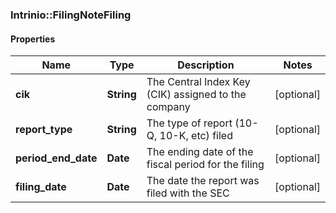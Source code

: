 ### Intrinio::FilingNoteFiling

#### Properties
Name | Type | Description | Notes
------------ | ------------- | ------------- | -------------
**cik** | **String** | The Central Index Key (CIK) assigned to the company | [optional] 
**report_type** | **String** | The type of report (10-Q, 10-K, etc) filed | [optional] 
**period_end_date** | **Date** | The ending date of the fiscal period for the filing | [optional] 
**filing_date** | **Date** | The date the report was filed with the SEC | [optional] 



